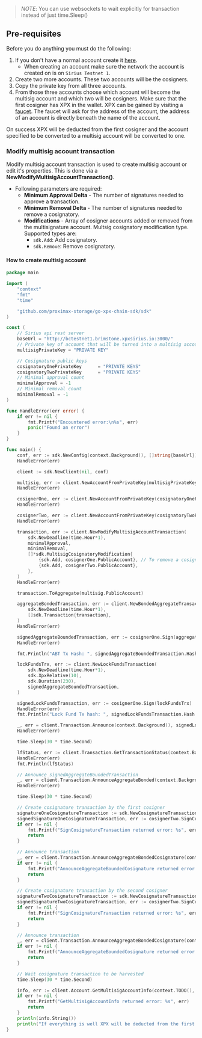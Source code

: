 > *NOTE*: You can use websockets to wait explicitly for transaction instead of just time.Sleep()

## Pre-requisites
Before you do anything you must do the following:
1. If you don't have a normal account create it [here](https://bctestnetwallet.xpxsirius.io/).
	- When creating an account make sure the network the account is created on is on `Sirius Testnet 1`.
2. Create two more accounts. These two accounts will be the cosigners. 
3. Copy the private key from all three accounts.
4. From those three accounts choose which account will become the multisig account and which two will be cosigners. Make sure that the first cosigner has XPX in the wallet. XPX can be gained by visiting a [faucet](https://bctestnetfaucet.xpxsirius.io/#/). The faucet will ask for the address of the account, the address of an account is directly beneath the name of the account.

On success XPX will be deducted from the first cosigner and the account specified to be converted to a multisig account will be converted to one. 

### Modify multisig account transaction

Modify multisig account transaction is used to create multisig
account or edit it's properties. This is done via a
**NewModifyMultisigAccountTransaction()**.

- Following parameters are required:
  - **Minimum Approval Delta** - The number of signatures needed to approve a transaction.
  - **Minimum Removal Delta** - The number of signatures needed to remove a cosignatory.
  - **Modifications** - Array of cosigner accounts added or removed from the
    multisignature account. Multsig cosignatory modification type. Supported types are:
      - `sdk.Add`: Add cosignatory.
      - `sdk.Remove`: Remove cosignatory.

#### How to create multisig account

```go
package main

import (
	"context"
	"fmt"
	"time"

	"github.com/proximax-storage/go-xpx-chain-sdk/sdk"
)

const (
	// Sirius api rest server
	baseUrl = "http://bctestnet1.brimstone.xpxsirius.io:3000/"
    // Private key of account that will be turned into a multisig account
	multisigPrivateKey = "PRIVATE KEY"

	// Cosignature public keys
	cosignatoryOnePrivateKey      = "PRIVATE KEYS"
	cosignatoryTwoPrivateKey      = "PRIVATE KEYS"
	// Minimal approval count
	minimalApproval = -1
	// Minimal removal count
	minimalRemoval = -1
)

func HandleError(err error) {
	if err != nil {
		fmt.Printf("Encountered error:\n%s", err)
		panic("Found an error")
	}
}

func main() {
	conf, err := sdk.NewConfig(context.Background(), []string{baseUrl})
	HandleError(err)

	client := sdk.NewClient(nil, conf)

	multisig, err := client.NewAccountFromPrivateKey(multisigPrivateKey)
	HandleError(err)

	cosignerOne, err := client.NewAccountFromPrivateKey(cosignatoryOnePrivateKey)
	HandleError(err)

	cosignerTwo, err := client.NewAccountFromPrivateKey(cosignatoryTwoPrivateKey)
	HandleError(err)

	transaction, err := client.NewModifyMultisigAccountTransaction(
		sdk.NewDeadline(time.Hour*1),
		minimalApproval,
		minimalRemoval,
		[]*sdk.MultisigCosignatoryModification{
			{sdk.Add, cosignerOne.PublicAccount}, // To remove a cosigner use sdk.Remove instead
			{sdk.Add, cosignerTwo.PublicAccount},
		},
	)
	HandleError(err)

	transaction.ToAggregate(multisig.PublicAccount)

	aggregateBondedTransaction, err := client.NewBondedAggregateTransaction(
		sdk.NewDeadline(time.Hour*1),
		[]sdk.Transaction{transaction},
	)
	HandleError(err)

	signedAggregateBoundedTransaction, err := cosignerOne.Sign(aggregateBondedTransaction)
	HandleError(err)

	fmt.Println("ABT Tx Hash: ", signedAggregateBoundedTransaction.Hash.String())

	lockFundsTrx, err := client.NewLockFundsTransaction(
		sdk.NewDeadline(time.Hour*1),
		sdk.XpxRelative(10),
		sdk.Duration(230),
		signedAggregateBoundedTransaction,
	)

	signedLockFundsTransaction, err := cosignerOne.Sign(lockFundsTrx)
	HandleError(err)
	fmt.Println("Lock Fund Tx hash: ", signedLockFundsTransaction.Hash.String())

	_, err = client.Transaction.Announce(context.Background(), signedLockFundsTransaction)
	HandleError(err)

	time.Sleep(30 * time.Second)

	lfStatus, err := client.Transaction.GetTransactionStatus(context.Background(), signedLockFundsTransaction.Hash.String())
	HandleError(err)
	fmt.Println(lfStatus)

	// Announce signedAggregateBoundedTransaction
	_, err = client.Transaction.AnnounceAggregateBonded(context.Background(), signedAggregateBoundedTransaction)
	HandleError(err)

    time.Sleep(30 * time.Second)

	// Create cosignature transaction by the first cosigner
	signatureOneCosignatureTransaction := sdk.NewCosignatureTransactionFromHash(signedAggregateBoundedTransaction.Hash)
	signedSignatureOneCosignatureTransaction, err := cosignerTwo.SignCosignatureTransaction(signatureOneCosignatureTransaction)
	if err != nil {
		fmt.Printf("SignCosignatureTransaction returned error: %s", err)
		return
	}

	// Announce transaction
	_, err = client.Transaction.AnnounceAggregateBondedCosignature(context.Background(), signedSignatureOneCosignatureTransaction)
	if err != nil {
		fmt.Printf("AnnounceAggregateBoundedCosignature returned error: %s", err)
		return
	}

	// Create cosignature transaction by the second cosigner
	signatureTwoCosignatureTransaction := sdk.NewCosignatureTransactionFromHash(signedAggregateBoundedTransaction.Hash)
	signedSignatureTwoCosignatureTransaction, err := cosignerTwo.SignCosignatureTransaction(signatureTwoCosignatureTransaction)
	if err != nil {
		fmt.Printf("SignCosignatureTransaction returned error: %s", err)
		return
	}

	// Announce transaction
	_, err = client.Transaction.AnnounceAggregateBondedCosignature(context.Background(), signedSignatureTwoCosignatureTransaction)
	if err != nil {
		fmt.Printf("AnnounceAggregateBoundedCosignature returned error: %s", err)
		return
	}

	// Wait cosignature transaction to be harvested
	time.Sleep(30 * time.Second)

	info, err := client.Account.GetMultisigAccountInfo(context.TODO(), multisig.Address)
	if err != nil {
		fmt.Printf("GetMultisigAccountInfo returned error: %s", err)
		return
	}
	println(info.String())
    println("If everything is well XPX will be deducted from the first cosigner's account, and the account specificed will be converted to a multisig account.")
}
```

